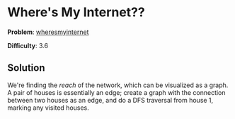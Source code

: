 # Where's My Internet??

**Problem**: [wheresmyinternet](https://open.kattis.com/problems/wheresmyinternet)

**Difficulty**: 3.6

## Solution

We're finding the *reach* of the network, which can be visualized as a graph. A pair of houses is essentially an edge; create a graph with the connection between two houses as an edge, and do a DFS traversal from house 1, marking any visited houses.

